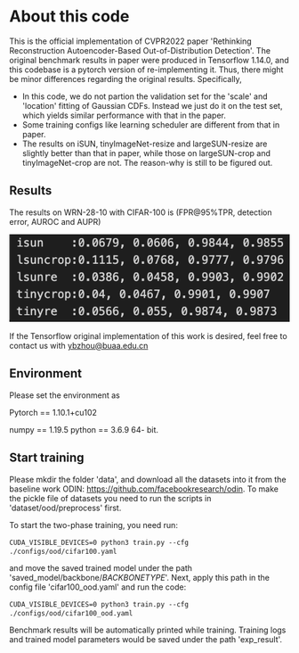 # About this code
This is the official implementation of CVPR2022 paper 
'Rethinking Reconstruction Autoencoder-Based Out-of-Distribution Detection'. The original benchmark results in paper 
were produced in Tensorflow 1.14.0, and this codebase is a pytorch version of 
re-implementing it. Thus, there might be minor differences regarding the 
original results. Specifically, 

* In this code, we do not partion the validation set for the 'scale' and 'location' fitting of Gaussian CDFs.
Instead we just do it on the test set, which yields similar performance with that in the paper.
* Some training configs like learning scheduler are different from that in paper.
* The results on iSUN, tinyImageNet-resize and largeSUN-resize are slightly better than that in paper, while those on largeSUN-crop and tinyImageNet-crop are not. The reason-why is still to be figured out. 


## Results
The results on WRN-28-10 with CIFAR-100 is (FPR@95%TPR, detection error, AUROC and AUPR)

![image](https://github.com/SDret/Pytorch-implementation-for-Rethinking-Reconstruction-Autoencoder-Based-Out-of-Distribution-Detection/blob/main/results.png)


If the Tensorflow original implementation of this work is desired, feel free to contact us with ybzhou@buaa.edu.cn
## Environment
Please set the environment as

Pytorch == 1.10.1+cu102 

numpy == 1.19.5 python == 3.6.9 64- bit.


## Start training

Please mkdir the folder 'data', and download all the datasets into it from the baseline work ODIN: https://github.com/facebookresearch/odin. To make the pickle file of datasets you need to run the scripts in 'dataset/ood/preprocess' first. 

To start the two-phase training, you need run:

```
CUDA_VISIBLE_DEVICES=0 python3 train.py --cfg ./configs/ood/cifar100.yaml
```
and move the saved trained model under the path 'saved_model/backbone/$BACKBONETYPE$'. Next, apply this path in the config file 'cifar100_ood.yaml' and run the code:

```
CUDA_VISIBLE_DEVICES=0 python3 train.py --cfg ./configs/ood/cifar100_ood.yaml
```
Benchmark results will be automatically printed while training. Training logs and trained model parameters would be saved under the path 'exp_result'.

